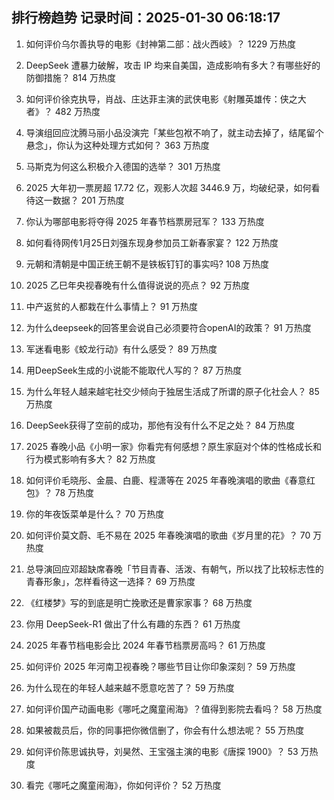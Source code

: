 
## 排行榜趋势 记录时间：2025-01-30 06:18:17
  
  1. 如何评价乌尔善执导的电影《封神第二部：战火西岐》？ 1229 万热度
    
  2. DeepSeek 遭暴力破解，攻击 IP 均来自美国，造成影响有多大？有哪些好的防御措施？ 814 万热度
    
  3. 如何评价徐克执导，肖战、庄达菲主演的武侠电影《射雕英雄传：侠之大者》？ 482 万热度
    
  4. 导演组回应沈腾马丽小品没演完「某些包袱不响了，就主动去掉了，结尾留个悬念」，你认为这种处理方式如何？ 363 万热度
    
  5. 马斯克为何这么积极介入德国的选举？ 301 万热度
    
  6. 2025 大年初一票房超 17.72 亿，观影人次超 3446.9 万，均破纪录，如何看待这一数据？ 201 万热度
    
  7. 你认为哪部电影将夺得 2025 年春节档票房冠军？ 133 万热度
    
  8. 如何看待网传1月25日刘强东现身参加员工新春家宴？ 122 万热度
    
  9. 元朝和清朝是中国正统王朝不是铁板钉钉的事实吗? 108 万热度
    
  10. 2025 乙巳年央视春晚有什么值得说说的亮点？ 92 万热度
    
  11. 中产返贫的人都栽在什么事情上？ 91 万热度
    
  12. 为什么deepseek的回答里会说自己必须要符合openAI的政策？ 91 万热度
    
  13. 军迷看电影《蛟龙行动》有什么感受？ 89 万热度
    
  14. 用DeepSeek生成的小说能不能取代人写的？ 87 万热度
    
  15. 为什么年轻人越来越宅社交少倾向于独居生活成了所谓的原子化社会人？ 85 万热度
    
  16. DeepSeek获得了空前的成功，那他有没有什么不足之处？ 84 万热度
    
  17. 2025 春晚小品《小明一家》你看完有何感想？原生家庭对个体的性格成长和行为模式影响有多大？ 82 万热度
    
  18. 如何评价毛晓彤、金晨、白鹿、程潇等在 2025 年春晚演唱的歌曲《春意红包》？ 78 万热度
    
  19. 你的年夜饭菜单是什么？ 70 万热度
    
  20. 如何评价莫文蔚、毛不易在 2025 年春晚演唱的歌曲《岁月里的花》？ 70 万热度
    
  21. 总导演回应邓超缺席春晚「节目青春、活泼、有朝气，所以找了比较标志性的青春形象」，怎样看待这一选择？ 69 万热度
    
  22. 《红楼梦》写的到底是明亡挽歌还是曹家家事？ 68 万热度
    
  23. 你用 DeepSeek-R1 做出了什么有趣的东西？ 61 万热度
    
  24. 2025 年春节档电影会比 2024 年春节档票房高吗？ 61 万热度
    
  25. 如何评价 2025 年河南卫视春晚？哪些节目让你印象深刻？ 59 万热度
    
  26. 为什么现在的年轻人越来越不愿意吃苦了？ 59 万热度
    
  27. 如何评价国产动画电影《哪吒之魔童闹海》？值得到影院去看吗？ 58 万热度
    
  28. 如果被裁员后，你的同事把你微信删了，你会有什么想法呢？ 55 万热度
    
  29. 如何评价陈思诚执导，刘昊然、王宝强主演的电影《唐探 1900》？ 53 万热度
    
  30. 看完《哪吒之魔童闹海》，你如何评价？ 52 万热度
    